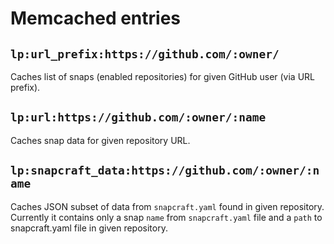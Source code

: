 # Memcached entries

## `lp:url_prefix:https://github.com/:owner/`

Caches list of snaps (enabled repositories) for given GitHub user (via URL prefix).

## `lp:url:https://github.com/:owner/:name`

Caches snap data for given repository URL.

## `lp:snapcraft_data:https://github.com/:owner/:name`

Caches JSON subset of data from `snapcraft.yaml` found in given repository.
Currently it contains only a snap `name` from `snapcraft.yaml` file and a `path`
to snapcraft.yaml file in given repository.
